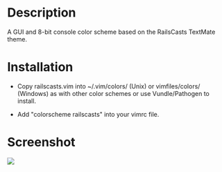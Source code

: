 # Description

A GUI and 8-bit console color scheme based on the RailsCasts TextMate theme.

# Installation

* Copy railscasts.vim into ~/.vim/colors/ (Unix) or vimfiles/colors/ (Windows) as with 
  other color schemes or use Vundle/Pathogen to install.

* Add "colorscheme railscasts" into your vimrc file.

# Screenshot

<img src="https://raw.github.com/felixbuenemann/vim-railscasts-theme/master/screenshot.png" />
